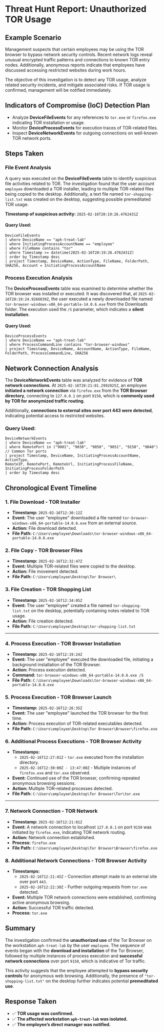 # Threat Hunt Report: Unauthorized TOR Usage

## Example Scenario
Management suspects that certain employees may be using the TOR browser to bypass network security controls. Recent network logs reveal unusual encrypted traffic patterns and connections to known TOR entry nodes. Additionally, anonymous reports indicate that employees have discussed accessing restricted websites during work hours.

The objective of this investigation is to detect any TOR usage, analyze related security incidents, and mitigate associated risks. If TOR usage is confirmed, management will be notified immediately.

## Indicators of Compromise (IoC) Detection Plan
- Analyze **DeviceFileEvents** for any references to `tor.exe` or `firefox.exe` indicating TOR installation or usage.
- Monitor **DeviceProcessEvents** for execution traces of TOR-related files.
- Inspect **DeviceNetworkEvents** for outgoing connections on well-known TOR network ports.

## Steps Taken

### File Event Analysis
A query was executed on the **DeviceFileEvents** table to identify suspicious file activities related to TOR. The investigation found that the user account `employee` downloaded a TOR installer, leading to multiple TOR-related files being copied to the desktop. Additionally, a text file named `tor-shopping-list.txt` was created on the desktop, suggesting possible premeditated TOR usage.

**Timestamp of suspicious activity:** `2025-02-16T20:19:26.4762431Z`

#### Query Used:
```kusto
DeviceFileEvents
| where DeviceName == "aph-treat-lab"
| where InitiatingProcessAccountName == "employee"
| where FileName contains "tor"
| where Timestamp >= datetime(2025-02-16T20:19:26.4762431Z)
| order by Timestamp desc 
| project Timestamp, DeviceName, ActionType, FileName, FolderPath, SHA256, Account = InitiatingProcessAccountName
```

### Process Execution Analysis
The **DeviceProcessEvents** table was examined to determine whether the TOR browser was installed or executed. It was discovered that, at `2025-02-16T20:19:24.9266039Z`, the user executed a newly downloaded file named `tor-browser-windows-x86_64-portable-14.0.6.exe` from the Downloads folder. The execution used the `/S` parameter, which indicates a **silent installation**.

#### Query Used:
```kusto
DeviceProcessEvents
| where DeviceName == "aph-treat-lab"
| where ProcessCommandLine contains "tor-browser-windows"
| project Timestamp, DeviceName, AccountName, ActionType, FileName, FolderPath, ProcessCommandLine, SHA256
```

## Network Connection Analysis
The **DeviceNetworkEvents** table was analyzed for evidence of **TOR network connections**. At `2025-02-16T20:21:01.2992025Z`, an employee **initiated a network connection** via `firefox.exe` from the **TOR Browser directory**, connecting to `127.0.0.1` on port `9150`, which is **commonly used by TOR for anonymized traffic routing**. 

Additionally, **connections to external sites over port 443 were detected**, indicating potential access to restricted websites.

### Query Used:
```kusto
DeviceNetworkEvents
| where DeviceName == "aph-treat-lab" 
| where RemotePort in ("9001", "9030", "9050", "9051", "9150", "9040") // Common Tor ports
| project Timestamp, DeviceName, InitiatingProcessAccountName, ActionType, 
RemoteIP, RemotePort, RemoteUrl, InitiatingProcessFileName, InitiatingProcessFolderPath
| order by Timestamp desc
```
## Chronological Event Timeline 

### 1. File Download - TOR Installer

- **Timestamp:** `2025-02-16T12:30:12Z`
- **Event:** The user "employee" downloaded a file named `tor-browser-windows-x86_64-portable-14.0.6.exe` from an external source.
- **Action:** File download detected.
- **File Path:** `C:\Users\employee\Downloads\tor-browser-windows-x86_64-portable-14.0.6.exe`

### 2. File Copy - TOR Browser Files

- **Timestamp:** `2025-02-16T12:32:47Z`
- **Event:** Multiple TOR-related files were copied to the desktop.
- **Action:** File movement detected.
- **File Path:** `C:\Users\employee\Desktop\Tor Browser\`

### 3. File Creation - TOR Shopping List

- **Timestamp:** `2025-02-16T12:34:05Z`
- **Event:** The user "employee" created a file named `tor-shopping-list.txt` on the desktop, potentially containing notes related to TOR usage.
- **Action:** File creation detected.
- **File Path:** `C:\Users\employee\Desktop\tor-shopping-list.txt`

---

### 4. Process Execution - TOR Browser Installation

- **Timestamp:** `2025-02-16T12:19:24Z`
- **Event:** The user "employee" executed the downloaded file, initiating a background installation of the TOR Browser.
- **Action:** Process execution detected.
- **Command:** `tor-browser-windows-x86_64-portable-14.0.6.exe /S`
- **File Path:** `C:\Users\employee\Downloads\tor-browser-windows-x86_64-portable-14.0.6.exe`

### 5. Process Execution - TOR Browser Launch

- **Timestamp:** `2025-02-16T12:26:35Z`
- **Event:** The user "employee" launched the TOR browser for the first time.
- **Action:** Process execution of TOR-related executables detected.
- **File Path:** `C:\Users\employee\Desktop\Tor Browser\Browser\firefox.exe`

### 6. Additional Process Executions - TOR Browser Activity

- **Timestamps:**
  - `2025-02-16T12:27:01Z` - `tor.exe` executed from the installation directory.
  - `2025-02-16T12:30:00Z - 13:47:00Z` - Multiple instances of `firefox.exe` and `tor.exe` observed.
- **Event:** Continued use of the TOR browser, confirming repeated anonymous browsing sessions.
- **Action:** Multiple TOR-related processes detected.
- **File Path:** `C:\Users\employee\Desktop\Tor Browser\Tor\tor.exe`

---

### 7. Network Connection - TOR Network

- **Timestamp:** `2025-02-16T12:21:01Z`
- **Event:** A network connection to localhost `127.0.0.1` on port `9150` was initiated by `firefox.exe`, indicating TOR network routing.
- **Action:** Network connection established.
- **Process:** `firefox.exe`
- **File Path:** `C:\Users\employee\Desktop\Tor Browser\Browser\firefox.exe`

### 8. Additional Network Connections - TOR Browser Activity

- **Timestamps:**
  - `2025-02-16T12:21:45Z` - Connection attempt made to an external site over port `443`.
  - `2025-02-16T12:22:30Z` - Further outgoing requests from `tor.exe` detected.
- **Event:** Multiple TOR network connections were established, confirming active anonymous browsing.
- **Action:** Successful TOR traffic detected.
- **Process:** `tor.exe`

## Summary

The investigation confirmed the **unauthorized use** of the Tor Browser on the workstation `aph-treat-lab` by the user `employee`. The sequence of events began with the **download and installation** of the Tor Browser, followed by multiple instances of process execution and **successful network connections** over port `9150`, which is indicative of Tor traffic.

This activity suggests that the employee attempted to **bypass security controls** for anonymous web browsing. Additionally, the presence of `"tor-shopping-list.txt"` on the desktop further indicates potential **premeditated use**.

## Response Taken

- ✅ **TOR usage was confirmed.**
- ✅ **The affected workstation `aph-treat-lab` was isolated.**
- ✅ **The employee’s direct manager was notified.**
